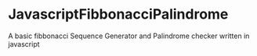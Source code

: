 # JavascriptFibbonacciPalindrome
A basic fibbonacci Sequence Generator and Palindrome checker written in javascript
